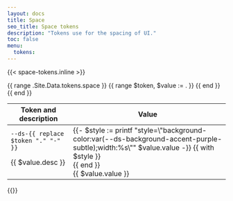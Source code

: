 ```yaml
---
layout: docs
title: Space
seo_title: Space tokens
description: "Tokens use for the spacing of UI."
toc: false
menu:
  tokens:
---
```


{{< space-tokens.inline >}}
<table class="table">
  <thead>
    <tr>
      <th scope="col" class="">Token and description</th>
      <th scope="col" class="text-nowrap bd-w-24">Value</th>
    </tr>
  </thead>
  <tbody>
    {{ range .Site.Data.tokens.space }}
      {{ range $token, $value := . }}
        <tr>
          <td class="align-top py-4">
            <div class="d-flex flex-column gap-2">
              <div>
                <code class="px-2 d-inline-block">--ds-{{ replace $token "." "-" }}</code>
              </div>
              <p class="mb-0">{{ $value.desc }}</p>
            </div>
          </td>
          <td class="align-top py-4">
            {{- $style := printf "style=\"background-color:var(--ds-background-accent-purple-subtle);width:%s\""  $value.value -}}
            {{ with $style }}
              <div class="d-inline-block bd-h-6" {{ . | safeHTMLAttr }}></div>
            {{ end }}
            <div class="text-left fs-xs">{{ $value.value }}</div>
          </td>         
        </tr>
        <tr>
      </tr>
      {{ end }}
    {{ end }}
  </tbody>
</table>
{{</ space-tokens.inline >}}
